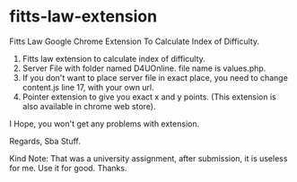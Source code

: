 # fitts-law-extension
Fitts Law Google Chrome Extension To Calculate Index of Difficulty.
1. Fitts law extension to calculate index of difficulty.
2. Server File with folder named D4UOnline. file name is values.php.
3. If you don't want to place server file in exact place, you need to change content.js line 17, with your own url.
4. Pointer extension to give you exact x and y points. (This extension is also available in chrome web store).

I Hope, you won't get any problems with extension.

Regards, 
Sba Stuff.


Kind Note: That was a university assignment, after submission, it is useless for me. Use it for good.
Thanks.
